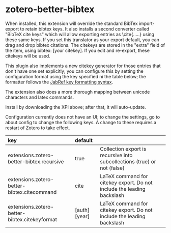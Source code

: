 # zotero-better-bibtex

When installed, this extension will override the standard BibTex import-export to retain bibtex keys. It also installs a
second converter called "BibTeX cite keys" which will allow exporting entries as \\cite{.....} using these same keys.
If you set this translator as your export default, you can drag and drop bibtex citations. The citekeys are stored in
the "extra" field of the item, using bibtex: [your citekey]. If you edit and re-export, these citekeys will be used.

This plugin also implements a new citekey generator for those entries that don't have one set explicitly; you can
configure this by setting the configuration format using the key specified ni the table below; the formatter follows the
[JabRef key formatting syntax](http://jabref.sourceforge.net/help/LabelPatterns.php).

The extension also does a more thorough mapping between unicode characters and latex commands.

Install by downloading the XPI above; after that, it will auto-update.

Configuration currently does not have an UI; to change the settings, go to about:config to change the following keys.
A change to these requires a restart of Zotero to take effect.

| key                                         | default         |                                                                           |
|:------------------------------------------- |:--------------- |:------------------------------------------------------------------------- |
extensions.zotero-better-bibtex.recursive     | true            | Collection export is recursive into subcollections (true) or not (false)  |
extensions.zotero-better-bibtex.citecommand   | cite            | LaTeX command for citekey export. Do not include the leading backslash    |
extensions.zotero-better-bibtex.citekeyformat | \[auth]\[year]  | LaTeX command for citekey export. Do not include the leading backslash    |

